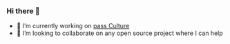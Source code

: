 ### Hi there 👋

- 🔭  I’m currently working on [pass Culture](https://github.com/pass-culture/pass-culture-app-native)
- 👯  I’m looking to collaborate on any open source project where I can help

<!--
**antoinewg/antoinewg** is a ✨ _special_ ✨ repository because its `README.md` (this file) appears on your GitHub profile.

Here are some ideas to get you started:

- 🔭 I’m currently working on ...
- 🌱 I’m currently learning ...
- 👯 I’m looking to collaborate on ...
- 🤔 I’m looking for help with ...
- 💬 Ask me about ...
- 📫 How to reach me: ...
- 😄 Pronouns: ...
- ⚡ Fun fact: ...
-->
